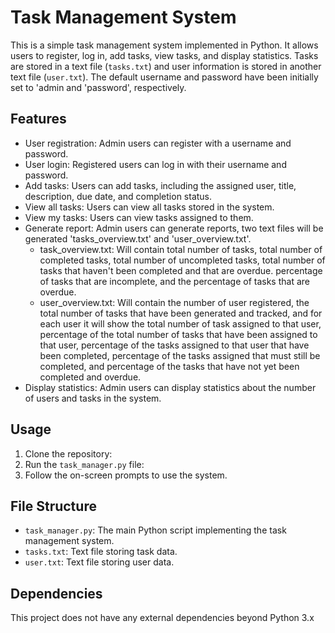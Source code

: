 # Task Management System

This is a simple task management system implemented in Python. It allows users to register, log in, add tasks, view tasks, and display statistics. Tasks are stored in a text file (`tasks.txt`) and user information is stored in another text file (`user.txt`).
The default username and password have been initially set to 'admin and 'password', respectively.

## Features

- User registration: Admin users can register with a username and password.
- User login: Registered users can log in with their username and password.
- Add tasks: Users can add tasks, including the assigned user, title, description, due date, and completion status.
- View all tasks: Users can view all tasks stored in the system.
- View my tasks: Users can view tasks assigned to them.
- Generate report: Admin users can generate reports, two text files will be generated 'tasks_overview.txt' and 'user_overview.txt'.
  - task_overview.txt: Will contain total number of tasks, total number of completed tasks, total number of uncompleted tasks, total number of tasks that haven't been completed and that are overdue. percentage of tasks        that are incomplete, and the percentage of tasks that are overdue.
  - user_overview.txt: Will contain the number of user registered, the total number of tasks that have been generated and tracked, and for each user it will show the total number of task assigned to that user, percentage      of the total number of tasks that have been assigned to that user, percentage of the tasks assigned to that user that have been completed, percentage of the tasks assigned that must still be completed, and percentage      of the tasks that have not yet been completed and overdue.
- Display statistics: Admin users can display statistics about the number of users and tasks in the system.

## Usage

1. Clone the repository:
2. Run the `task_manager.py` file:
3. Follow the on-screen prompts to use the system.

## File Structure

- `task_manager.py`: The main Python script implementing the task management system.
- `tasks.txt`: Text file storing task data.
- `user.txt`: Text file storing user data.

## Dependencies

This project does not have any external dependencies beyond Python 3.x
